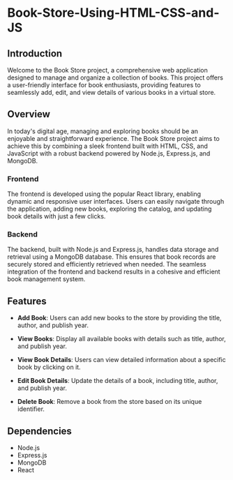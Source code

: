 # Book-Store-Using-HTML-CSS-and-JS

## Introduction

Welcome to the Book Store project, a comprehensive web application designed to manage and organize a collection of books. This project offers a user-friendly interface for book enthusiasts, providing features to seamlessly add, edit, and view details of various books in a virtual store.

## Overview

In today's digital age, managing and exploring books should be an enjoyable and straightforward experience. The Book Store project aims to achieve this by combining a sleek frontend built with HTML, CSS, and JavaScript with a robust backend powered by Node.js, Express.js, and MongoDB.

### Frontend

The frontend is developed using the popular React library, enabling dynamic and responsive user interfaces. Users can easily navigate through the application, adding new books, exploring the catalog, and updating book details with just a few clicks.

### Backend

The backend, built with Node.js and Express.js, handles data storage and retrieval using a MongoDB database. This ensures that book records are securely stored and efficiently retrieved when needed. The seamless integration of the frontend and backend results in a cohesive and efficient book management system.

## Features

- **Add Book**: Users can add new books to the store by providing the title, author, and publish year.
  
- **View Books**: Display all available books with details such as title, author, and publish year.
  
- **View Book Details**: Users can view detailed information about a specific book by clicking on it.
  
- **Edit Book Details**: Update the details of a book, including title, author, and publish year.
  
- **Delete Book**: Remove a book from the store based on its unique identifier.

## Dependencies

- Node.js
- Express.js
- MongoDB
- React
